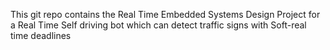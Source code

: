 This git repo contains the Real Time Embedded Systems Design Project for a Real Time Self driving bot which can detect traffic signs with Soft-real time deadlines
